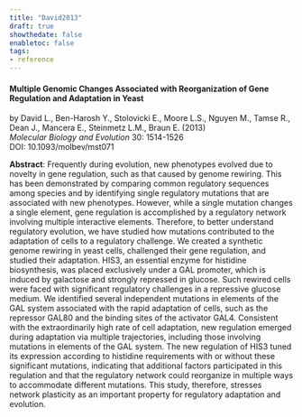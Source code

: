 ```yaml
---
title: "David2013"
draft: true
showthedate: false
enabletoc: false
tags:
- reference
---
```


#### **Multiple Genomic Changes Associated with Reorganization of Gene Regulation and Adaptation in Yeast**     
by David L., Ben-Harosh Y., Stolovicki E., Moore L.S., Nguyen M., Tamse R., Dean J., Mancera E., Steinmetz L.M., Braun E. (2013)         
*Molecular Biology and Evolution* 30: 1514-1526       
DOI: 10.1093/molbev/mst071     

**Abstract**:  Frequently during evolution, new phenotypes evolved due to novelty in gene regulation, such as that caused by genome rewiring. This has been demonstrated by comparing common regulatory sequences among species and by identifying single regulatory mutations that are associated with new phenotypes. However, while a single mutation changes a single element, gene regulation is accomplished by a regulatory network involving multiple interactive elements. Therefore, to better understand regulatory evolution, we have studied how mutations contributed to the adaptation of cells to a regulatory challenge. We created a synthetic genome rewiring in yeast cells, challenged their gene regulation, and studied their adaptation. HIS3, an essential enzyme for histidine biosynthesis, was placed exclusively under a GAL promoter, which is induced by galactose and strongly repressed in glucose. Such rewired cells were faced with significant regulatory challenges in a repressive glucose medium. We identified several independent mutations in elements of the GAL system associated with the rapid adaptation of cells, such as the repressor GAL80 and the binding sites of the activator GAL4. Consistent with the extraordinarily high rate of cell adaptation, new regulation emerged during adaptation via multiple trajectories, including those involving mutations in elements of the GAL system. The new regulation of HIS3 tuned its expression according to histidine requirements with or without these significant mutations, indicating that additional factors participated in this regulation and that the regulatory network could reorganize in multiple ways to accommodate different mutations. This study, therefore, stresses network plasticity as an important property for regulatory adaptation and evolution.

